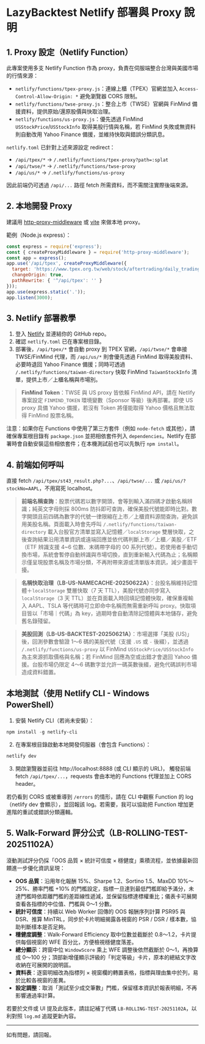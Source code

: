 # LazyBacktest Netlify 部署與 Proxy 說明

## 1. Proxy 設定（Netlify Function）

此專案使用多支 Netlify Function 作為 proxy，負責在伺服端整合台灣與美國市場的行情來源：

- `netlify/functions/tpex-proxy.js`：連線上櫃（TPEX）官網並加入 `Access-Control-Allow-Origin: *` 避免瀏覽器 CORS 限制。
- `netlify/functions/twse-proxy.js`：整合上市（TWSE）官網與 FinMind 備援資料，提供原始/還原股價與快取治理。
- `netlify/functions/us-proxy.js`：優先透過 FinMind `USStockPrice`/`USStockInfo` 取得美股行情與名稱，若 FinMind 失敗或無資料則自動改用 Yahoo Finance 備援，並維持快取與錯誤分類訊息。

`netlify.toml` 已針對上述來源設定 redirect：

- `/api/tpex/*` → `/.netlify/functions/tpex-proxy?path=:splat`
- `/api/twse/*` → `/.netlify/functions/twse-proxy`
- `/api/us/*` → `/.netlify/functions/us-proxy`

因此前端仍可透過 `/api/...` 路徑 fetch 所需資料，而不需關注實際後端來源。

## 2. 本地開發 Proxy

建議用 [http-proxy-middleware](https://github.com/chimurai/http-proxy-middleware) 或 [vite](https://vitejs.dev/config/server-options.html#server-proxy) 來做本地 proxy。

範例（Node.js express）：

```js
const express = require('express');
const { createProxyMiddleware } = require('http-proxy-middleware');
const app = express();
app.use('/api/tpex', createProxyMiddleware({
  target: 'https://www.tpex.org.tw/web/stock/aftertrading/daily_trading_info',
  changeOrigin: true,
  pathRewrite: { '^/api/tpex': '' }
}));
app.use(express.static('.'));
app.listen(3000);
```

## 3. Netlify 部署教學

1. 登入 [Netlify](https://app.netlify.com/) 並連結你的 GitHub repo。
2. 確認 `netlify.toml` 已在專案根目錄。
3. 部署後，`/api/tpex/*` 會自動 proxy 到 TPEX 官網，`/api/twse/*` 會串接 TWSE/FinMind 代理，而 `/api/us/*` 則會優先透過 FinMind 取得美股資料、必要時退回 Yahoo Finance 備援；同時可透過 `/.netlify/functions/taiwan-directory` 快取 FinMind `TaiwanStockInfo` 清單，提供上市／上櫃名稱與市場別。

> **FinMind Token**：TWSE 與 US proxy 皆依賴 FinMind API，請在 Netlify 專案設定 `FINMIND_TOKEN` 環境變數（Sponsor 等級）後再部署。即使 US proxy 具備 Yahoo 備援，若沒有 Token 將僅能取得 Yahoo 價格且無法取得 FinMind 股票名稱。

注意：如果你在 Functions 中使用了第三方套件（例如 `node-fetch` 或其他），請確保專案根目錄有 `package.json` 並把相依套件列入 `dependencies`。Netlify 在部署時會自動安裝這些相依套件；在本機測試前也可以先執行 `npm install`。

## 4. 前端如何呼叫

直接 fetch `/api/tpex/st43_result.php?...`、`/api/twse/...` 或 `/api/us/?stockNo=AAPL`，不用寫死 localhost。

> **前端名稱查詢**：股票代碼若以數字開頭，會等到輸入滿四碼才啟動名稱辨識；純英文字母則採 800ms 防抖即可查詢，確保美股代號能即時比對。數字開頭且前四碼為數字的代號一律限縮在上市／上櫃資料源間查詢，避免誤用美股名稱。頁面載入時會先呼叫 `/.netlify/functions/taiwan-directory` 載入台股官方清單並寫入記憶體／`localStorage` 雙層快取，之後查詢結果沿用清單資訊或遠端回應並依代碼判斷上市／上櫃／美股／ETF（ETF 辨識支援 4~6 位數、末碼帶字母的 00 系列代號）。若使用者手動切換市場，系統會暫停自動辨識與市場切換，直到重新輸入代碼為止；名稱顯示僅呈現股票名稱及市場分類，不再附帶來源或清單版本資訊，減少畫面干擾。

> **名稱快取治理（LB-US-NAMECACHE-20250622A）**：台股名稱維持記憶體＋`localStorage` 雙層快取（7 天 TTL），美股代號亦同步寫入 `localStorage`（3 天 TTL）並在頁面載入時回填記憶體快取，確保重複輸入 AAPL、TSLA 等代碼時可立即命中名稱而無需重新呼叫 proxy。快取項目皆以「市場｜代碼」為 key，過期時會自動清除記憶體與本地儲存，避免舊名錄殘留。

> **美股回測（LB-US-BACKTEST-20250621A）**：市場選擇「美股 (US)」後，回測參數會驗證 1～6 碼的美股代號（支援 `.US` 或 `-` 後綴），並透過 `/.netlify/functions/us-proxy` 以 FinMind `USStockPrice/USStockInfo` 為主來源抓取價格與名稱；若 FinMind 回應為空或出錯才會退回 Yahoo 備援。台股市場仍限定 4～6 碼數字並允許一碼英數後綴，避免代碼誤判市場造成資料錯置。

## 本地測試（使用 Netlify CLI - Windows PowerShell）

1. 安裝 Netlify CLI（若尚未安裝）：

```powershell
npm install -g netlify-cli
```

2. 在專案根目錄啟動本地開發伺服器（會包含 Functions）：

```powershell
netlify dev
```

3. 開啟瀏覽器並前往 http://localhost:8888 (或 CLI 顯示的 URL)，
  觸發前端 fetch `/api/tpex/...`，requests 會由本地的 Functions 代理並加上 CORS header。

若仍看到 CORS 或被重導到 `/errors` 的情形，請在 CLI 中觀察 Function 的 log（netlify dev 會顯示），並回報該 log。若需要，我可以協助把 Function 增加更進階的重試或錯誤分類邏輯。

## 5. Walk-Forward 評分公式（LB-ROLLING-TEST-20251102A）

滾動測試評分仍採「OOS 品質 × 統計可信度 × 穩健度」乘積流程，並依據最新回饋進一步優化資訊呈現：

- **OOS 品質**：沿用年化報酬 15%、Sharpe 1.2、Sortino 1.5、MaxDD 10%～25%、勝率門檻 +10% 的門檻設定，指標一旦達到最低門檻即給予滿分，未達門檻時依距離門檻的差距線性遞減，並保留指標達標權重比；儀表卡可展開查看各指標的中位值、門檻與 0～1 分數。
- **統計可信度**：持續以 Web Worker 回傳的 OOS 報酬序列計算 PSR95 與 DSR、推算 MinTRL，同步於卡片明細揭露各視窗的 PSR / DSR / 樣本數，協助判斷樣本是否足夠。
- **穩健度調整**：Walk-Forward Efficiency 取中位數並截斷於 0.8～1.2，卡片提供每個視窗的 WFE 百分比，方便檢視穩健度落差。
- **總分顯示**：跨窗中位 `WindowScore` 乘上 WFE 調整後依然截斷於 0～1，再換算成 0～100 分；頂部新增僅顯示評級的「判定等級」卡片，原本的總結文字改收納在可展開的說明區。
- **資料表**：逐窗明細改為指標列 × 視窗欄的轉置表格，指標與理由集中於列，易於比較各視窗的差異。
- **設定調整**：取消「測試至少成交筆數」門檻，保留樣本資訊於報表明細，不再影響通過率計算。

若要於文件或 UI 提及此版本，請註記補丁代碼 `LB-ROLLING-TEST-20251102A`，以利對照 `log.md` 追蹤更新內容。

---
如有問題，請回報。
